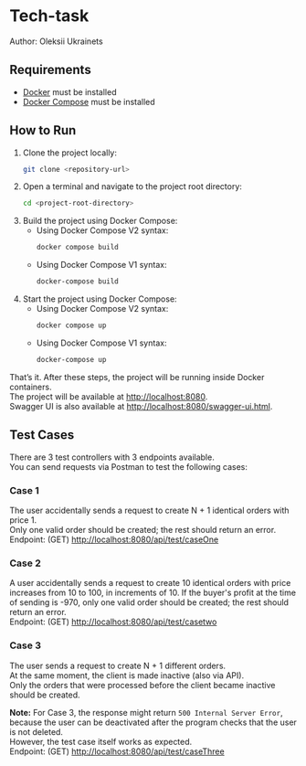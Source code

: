 # Tech-task

Author: Oleksii Ukrainets

## Requirements

- [Docker](https://docs.docker.com/get-docker/) must be installed
- [Docker Compose](https://docs.docker.com/compose/) must be installed

## How to Run

1. Clone the project locally:
   ```bash
   git clone <repository-url>
   ```
2. Open a terminal and navigate to the project root directory:
   ```bash
   cd <project-root-directory>
   ```
3. Build the project using Docker Compose:
   - Using Docker Compose V2 syntax:
     ```bash
     docker compose build
     ```
   - Using Docker Compose V1 syntax:
     ```bash
     docker-compose build
     ```
4. Start the project using Docker Compose:
   - Using Docker Compose V2 syntax:
     ```bash
     docker compose up
     ```
   - Using Docker Compose V1 syntax:
     ```bash
     docker-compose up
     ```
That’s it. After these steps, the project will be running inside Docker containers.  
The project will be available at [http://localhost:8080](http://localhost:8080).  
Swagger UI is also available at [http://localhost:8080/swagger-ui.html](http://localhost:8080/swagger-ui.html).

## Test Cases

There are 3 test controllers with 3 endpoints available.  
You can send requests via Postman to test the following cases:

### Case 1
The user accidentally sends a request to create N + 1 identical orders with price 1.  
Only one valid order should be created; the rest should return an error.  
Endpoint: (GET) [http://localhost:8080/api/test/caseOne](http://localhost:8080/api/test/caseOne)

### Case 2
A user accidentally sends a request to create 10 identical orders with price increases from 10 to 100, in increments of 10.
If the buyer's profit at the time of sending is -970, only one valid order should be created; the rest should return an error.  
Endpoint: (GET) [http://localhost:8080/api/test/casetwo](http://localhost:8080/api/test/caseTwo)

### Case 3
The user sends a request to create N + 1 different orders.  
At the same moment, the client is made inactive (also via API).  
Only the orders that were processed before the client became inactive should be created.

**Note:** For Case 3, the response might return `500 Internal Server Error`, because the user can be deactivated after the program checks that the user is not deleted.  
However, the test case itself works as expected.  
Endpoint: (GET) [http://localhost:8080/api/test/caseThree](http://localhost:8080/api/test/caseThree)
